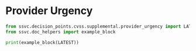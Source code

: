 # Provider Urgency

```python exec="true" idprefix=""
from ssvc.decision_points.cvss.supplemental.provider_urgency import LATEST
from ssvc.doc_helpers import example_block

print(example_block(LATEST))
```
